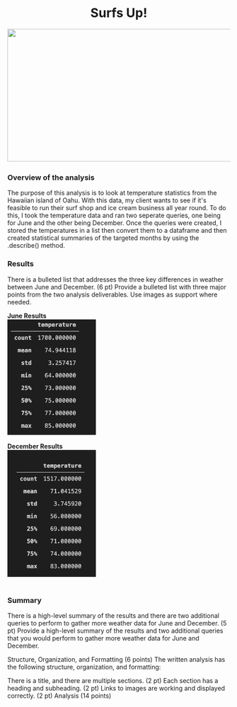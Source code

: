 <h1 align = "Center"> Surfs Up!
</h1>

<p align = "center">
<img src = "https://assets.simpleviewinc.com/simpleview/image/upload/c_fill,h_560,q_50,w_1680/v1/clients/hawaii/Oahu_05e3bc0f-f7ef-4889-92fd-5b1b3a4ad0fe.jpg"
     width="700" height="300">
 </p>
 
<h3>Overview of the analysis</h3>
The purpose of this analysis is to look at temperature statistics from the Hawaiian island of Oahu. With this data, my client wants to see if it's feasible to run their surf shop and ice cream business all year round. To do this, I took the temperature data and ran two seperate queries, one being for June and the other being December. Once the queries were created, I stored the temperatures in a list then convert them to a dataframe and then created statistical summaries of the targeted months by using the .describe() method.

<h3>Results</h3>
There is a bulleted list that addresses the three key differences in weather between June and December. (6 pt)
Provide a bulleted list with three major points from the two analysis deliverables. Use images as support where needed.


**June Results** <br/>
<img src = "https://github.com/JoseCalucag/Surfs_Up/blob/main/June_describe.png" width="200" hieight="400">


**December Results** <br/>
<img src = "https://github.com/JoseCalucag/Surfs_Up/blob/main/Dec_describe.png" width="200" hieight="400">                                                        
<br/>


<h3>Summary</h3>
There is a high-level summary of the results and there are two additional queries to perform to gather more weather data for June and December. (5 pt)
Provide a high-level summary of the results and two additional queries that you would perform to gather more weather data for June and December.

Structure, Organization, and Formatting (6 points)
The written analysis has the following structure, organization, and formatting:

There is a title, and there are multiple sections. (2 pt)
Each section has a heading and subheading. (2 pt)
Links to images are working and displayed correctly. (2 pt)
Analysis (14 points)
